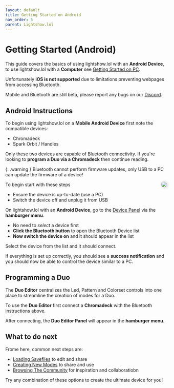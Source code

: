 ```yaml
---
layout: default
title: Getting Started on Android
nav_order: 5
parent: Lightshow.lol
---
```


<style>
.image-container {
  display: flex;
  justify-content: center;
  align-items: center;
  gap: 15px;
  margin: 0 auto;
  padding: 0 15px;
  margin-top: 20px;
}

.image-container img {
  /* Adjust max-width as needed for your layout */
  max-width: 20%;
  height: auto;
  display: block;
}
</style>

# Getting Started (Android)
This guide covers the basics of using lightshow.lol with an **Android Device**, to use lightshow.lol with a **Computer** see [Getting Started on PC](lightshow_lol_getting_started.html).

Unfortunately **iOS is not supported** due to limitations preventing webpages from accessing Bluetooth.

Mobile and Bluetooth are still beta, please report any bugs on our [Discord](support.html).

## Android Instructions
To begin using lightshow.lol on a **Mobile Android Device** first note the compatible devices:

 - Chromadeck
 - Spark Orbit / Handles

Only these two devices are capable of Bluetooth connectivity.
If you're looking to **program a Duo via a Chromadeck** then continue reading.

{: .warning }
Bluetooth cannot perform firmware updates, only USB to a PC can update the firmware of a device!

<div style="max-width: 30%; text-align: right; margin-left: 0.5em; float: right">
  <img src="assets/images/android-bluetooth.gif" style="box-shadow: 2px 2px 10px rgba(0, 0, 0, 0.2); border-radius: 5px;">
</div>

To begin start with these steps

- Ensure the device is up-to-date (use a PC)
- Switch the device off and unplug it from USB

On lightshow.lol with an **Android Device**, go to the [Device Panel](lightshow_lol_device_controls.html) via the **hamburger menu**.

 - No need to *select* a device first
 - **Click the Bluetooth button** to open the Bluetooth Device list
 - **Now switch the device on** and it should appear in the list

Select the device from the list and it should connect.

If everything is set up correctly, you should see a **success notification** and you should now be able to control the device similar to a PC.

## Programming a Duo
The **Duo Editor** centralizes the Led, Pattern and Colorset controls into one place to streamline the creation of modes for a Duo.

To use the **Duo Editor** first connect a **Chromadeck** with the Bluetooth instructions above.

After connecting, the **Duo Editor Panel** will appear in the **hamburger menu**.

## What to do next

Frome here, common next steps are:

 - [Loading Savefiles](pulling_modes.html) to edit and share
 - [Creating New Modes](creating_modes.html) to share and use
 - [Browsing The Community](community.html) for inspiration and collaboratiobn

Try any combination of these options to create the ultimate device for you!


